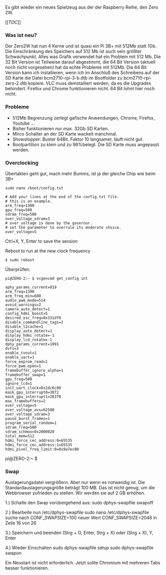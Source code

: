 Es gibt wieder ein neues Spielzeug aus der der Raspberry Reihe, den Zero 2W.

[[_TOC_]]

### Was ist neu?

Der Zero2W hat nun 4 Kerne und ist quasi ein Pi 3B+ mit 512Mb statt 1Gb.
Die Einschränkung des Speichers auf 512 Mb ist auch sein größter Schwachpunkt.
Alles was Grafik verwendet hat ein Problem mit 512 Mb.
Die 32 Bit Version ist Teilweise darauf abgestimmt, die 64 Bit Version (aktuell noch nicht vorgesehen) hat da echte Probleme mit 512Mb.
Die 64 Bit Version kann ich installieren, wenn ich im Anschluß des Schreibens auf der SD Karte die Datei bcm2710-rpi-3-b.dtb im Bootfolder
zu bcm2710-rpi-zero-2.dtb kopiere.
VLC muss deinstalliert werden, da es die Upgrades behindert. Firefox und Chrome funktionieren nicht.
64 Bit lohnt hier noch nicht.

### Probleme

* 512Mb Begrenzung zerlegt gafische Anwendungen, Chrome, Firefox, Youtube ...
* Bisher funktionieren nur max. 32Gb SD Karten.
* Mirco Schalter an der SD Karte wackelt manchmal. 
* Showstopper: Buster 64Bit. Faktor 10 langsamer, läuft nicht gut.
* Bootpartition zu klein und zu 96%belegt. Die SD Karte muss angepasst werden.

### Overclocking

Übertakten geht gut, mach mehr Bumms, ist ja der gleiche Chip wie beim 3B+
~~~
sudo nano /boot/config.txt
~~~

~~~
# Add your lines at the end of the config.txt file.
# this is an example.
arm_freq=1300
gpu_freq=500
sdram_freq=500
over_voltage_sdram=3
# over_voltage is done by the governor.
# set the parameter to overrule its moderate choice.
over_voltage=5
~~~

Ctrl+X, Y, Enter to save the session

Reboot to run at the new clock frequency

~~~
$ sudo reboot
~~~

Überprüfen:
~~~
pi@ZERO-2:~ $ vcgencmd get_config int
~~~
~~~
aphy_params_current=819
arm_freq=1300
arm_freq_min=600
audio_pwm_mode=514
avoid_warnings=2
camera_auto_detect=1
config_hdmi_boost=5
desired_osc_freq=0x331df0
disable_commandline_tags=2
disable_l2cache=1
display_auto_detect=1
display_hdmi_rotate=-1
display_lcd_rotate=-1
dphy_params_current=1091
dvfs=3
enable_tvout=1
enable_uart=1
force_eeprom_read=1
force_pwm_open=1
framebuffer_ignore_alpha=1
framebuffer_swap=1
gpu_freq=500
ignore_lcd=1
init_uart_clock=0x2dc6c00
mask_gpu_interrupt0=3072
mask_gpu_interrupt1=26370
max_framebuffers=2
over_voltage=5
over_voltage_avs=62500
over_voltage_sdram=3
pause_burst_frames=1
program_serial_random=1
sdram_freq=500
sdram_schmoo=0x2000020
total_mem=512
hdmi_force_cec_address:0=65535
hdmi_force_cec_address:1=65535
hdmi_pixel_freq_limit:0=0x9a7ec80
~~~
pi@ZERO-2:~ $


### Swap
Auslagerungsdatei vergrößern. Aber nur wenn es notwendig ist.
Die Standardauslagerungsgröße beträgt 100 MB. Das ist nicht genug, um die Webbrowser zufrieden zu stellen. Wir werden sie auf 2 GB erhöhen.

1.) Schalte den Swap vorübergehend aus:
    sudo dphys-swapfile swapoff

2.) Bearbeite nun /etc/dphys-swapfile
    sudo nano /etc/dphys-swapfile
    suche nach CONF_SWAPSIZE=100 neuer Wert
    CONF_SWAPSIZE=2048 in Zeile 16 von 26

3.) Speichern und beenden (Strg + O, Enter, Strg + X) oder (Strg + X), Y, Enter

4.) Wieder Einschalten
    sudo dphys-swapfile setup
    sudo dphys-swapfile swapon

Ein Neustart ist nicht erforderlich. Jetzt sollte Chromium mit mehreren Tabs besser funktionieren.

